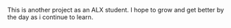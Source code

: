 This is another project as an ALX student.
I hope to grow and get better by the day as i continue to learn.
